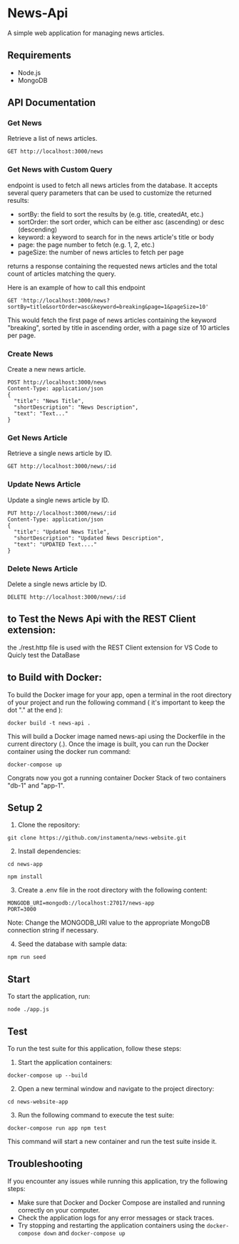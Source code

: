 # News-Api

A simple web application for managing news articles.

## Requirements

* Node.js
* MongoDB

## API Documentation

### Get News
Retrieve a list of news articles.
```
GET http://localhost:3000/news
```
### Get News with Custom Query

endpoint is used to fetch all news articles from the database. 
It accepts several query parameters that can be used to customize the returned results:

* sortBy: the field to sort the results by (e.g. title, createdAt, etc.)
* sortOrder: the sort order, which can be either asc (ascending) or desc (descending)
* keyword: a keyword to search for in the news article's title or body
* page: the page number to fetch (e.g. 1, 2, etc.)
* pageSize: the number of news articles to fetch per page

returns a response containing the requested news articles and the total count of articles matching the query.

Here is an example of how to call this endpoint
```
GET 'http://localhost:3000/news?sortBy=title&sortOrder=asc&keyword=breaking&page=1&pageSize=10' 
```

This would fetch the first page of news articles containing the keyword "breaking",
sorted by title in ascending order, with a page size of 10 articles per page.

### Create News

Create a new news article.
```
POST http://localhost:3000/news
Content-Type: application/json
{
  "title": "News Title",
  "shortDescription": "News Description",
  "text": "Text..."
}
```
### Get News Article
Retrieve a single news article by ID.
```
GET http://localhost:3000/news/:id
```
### Update News Article
Update a single news article by ID.
```
PUT http://localhost:3000/news/:id
Content-Type: application/json
{
  "title": "Updated News Title",
  "shortDescription": "Updated News Description",
  "text": "UPDATED Text...."
}
```
### Delete News Article
Delete a single news article by ID.
```
DELETE http://localhost:3000/news/:id
```

## to Test the News Api with the REST Client extension: 

the ./rest.http file is used with the REST Client extension for VS Code to Quicly test the DataBase

## to Build with Docker: 

To build the Docker image for your app, open a terminal in the root directory of 
your project and run the following command ( it's important to keep the dot "." at the end ):
```
docker build -t news-api .
```
This will build a Docker image named news-api using the Dockerfile in the current directory (.). 
Once the image is built, you can run the Docker container using the docker run command:
```
docker-compose up
```
Congrats now you got a running container Docker Stack of two containers 
"db-1" and "app-1".

## Setup 2

1. Clone the repository:
```
git clone https://github.com/instamenta/news-website.git
```
2. Install dependencies:
```
cd news-app
```
```
npm install
```
3. Create a .env file in the root directory with the following content:
```
MONGODB_URI=mongodb://localhost:27017/news-app
PORT=3000
```
Note: Change the MONGODB_URI value to the appropriate MongoDB connection string if necessary.

4. Seed the database with sample data:
```
npm run seed
```
## Start
To start the application, run:
```
node ./app.js
```
## Test

To run the test suite for this application, follow these steps:

1. Start the application containers:
```
docker-compose up --build
```

2. Open a new terminal window and navigate to the project directory:
```
cd news-website-app
```
3. Run the following command to execute the test suite:
```
docker-compose run app npm test
```
This command will start a new container and run the test suite inside it.


## Troubleshooting
If you encounter any issues while running this application, try the following steps:

* Make sure that Docker and Docker Compose are installed and running correctly on your computer.
* Check the application logs for any error messages or stack traces.
* Try stopping and restarting the application containers using the `docker-compose down` and `docker-compose up`
